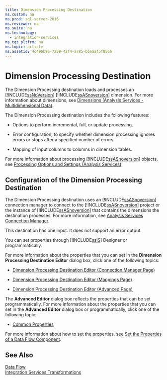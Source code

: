 ```yaml
---
title: Dimension Processing Destination
ms.custom: na
ms.prod: sql-server-2016
ms.reviewer: na
ms.suite: na
ms.technology: 
  - integration-services
ms.tgt_pltfrm: na
ms.topic: article
ms.assetid: 4c49bb95-7259-42f4-a785-bb6aaf5f8566
---
```

# Dimension Processing Destination
  The Dimension Processing destination loads and processes an [!INCLUDE[ssNoVersion](../../Token/Other/ssNoVersion_md.md)] [!INCLUDE[ssASnoversion](../../Token/Other/ssASnoversion_md.md)] dimension. For more information about dimensions, see [Dimensions &#40;Analysis Services - Multidimensional Data&#41;](../Topic/Dimensions%20\(Analysis%20Services%20-%20Multidimensional%20Data\).md).  
  
 The Dimension Processing destination includes the following features:  
  
-   Options to perform incremental, full, or update processing.  
  
-   Error configuration, to specify whether dimension processing ignores errors or stops after a specified number of errors.  
  
-   Mapping of input columns to columns in dimension tables.  
  
 For more information about processing [!INCLUDE[ssASnoversion](../../Token/Other/ssASnoversion_md.md)] objects, see [Processing Options and Settings &#40;Analysis Services&#41;](../../Topics/TopicNameNotContainA/Processing-Options-and-Settings--Analysis-Services-.md).  
  
## Configuration of the Dimension Processing Destination  
 The Dimension Processing destination uses an [!INCLUDE[ssASnoversion](../../Token/Other/ssASnoversion_md.md)] connection manager to connect to the [!INCLUDE[ssASnoversion](../../Token/Other/ssASnoversion_md.md)] project or the instance of [!INCLUDE[ssASnoversion](../../Token/Other/ssASnoversion_md.md)] that contains the dimensions the destination processes. For more information, see [Analysis Services Connection Manager](../../Topics/TopicNameNotContainA/Analysis-Services-Connection-Manager.md).  
  
 This destination has one input. It does not support an error output.  
  
 You can set properties through [!INCLUDE[ssIS](../../Token/Other/ssIS_md.md)] Designer or programmatically.  
  
 For more information about the properties that you can set in the **Dimension Processing Destination Editor** dialog box, click one of the following topics:  
  
-   [Dimension Processing Destination Editor &#40;Connection Manager Page&#41;](../../Topics/TopicNameNotContainA/Dimension-Processing-Destination-Editor--Connection-Manager-Page-.md)  
  
-   [Dimension Processing Destination Editor &#40;Mappings Page&#41;](../../Topics/TopicNameNotContainA/Dimension-Processing-Destination-Editor--Mappings-Page-.md)  
  
-   [Dimension Processing Destination Editor &#40;Advanced Page&#41;](../../Topics/TopicNameNotContainA/Dimension-Processing-Destination-Editor--Advanced-Page-.md)  
  
 The **Advanced Editor** dialog box reflects the properties that can be set programmatically. For more information about the properties that you can set in the **Advanced Editor** dialog box or programmatically, click one of the following topic:  
  
-   [Common Properties](../../Topics/TopicNameNotContainA/Common-Properties.md)  
  
 For more information about how to set the properties, see [Set the Properties of a Data Flow Component](../../Topics/TopicNameContainA/Set-the-Properties-of-a-Data-Flow-Component.md).  
  
## See Also  
 [Data Flow](../../Topics/TopicNameNotContainA/Data-Flow.md)   
 [Integration Services Transformations](../../Topics/TopicNameNotContainA/Integration-Services-Transformations.md)  
  
  
